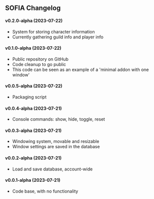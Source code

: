 ## SOFIA Changelog

#### v0.2.0-alpha (2023-07-22)

- System for storing character information
- Currently gathering guild info and player info

#### v0.1.0-alpha (2023-07-22)

- Public repository on GitHub
- Code cleanup to go public
- This code can be seen as an example of a 'minimal addon with one window'

#### v0.0.5-alpha (2023-07-22)

- Packaging script

#### v0.0.4-alpha (2023-07-21)

- Console commands: show, hide, toggle, reset

#### v0.0.3-alpha (2023-07-21)

- Windowing system, movable and resizable
- Window settings are saved in the database

#### v0.0.2-alpha (2023-07-21)

- Load and save database, account-wide

#### v0.0.1-alpha (2023-07-21)

- Code base, with no functionality

